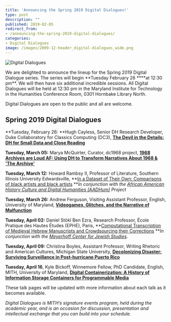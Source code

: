 ```yaml
---
title: 'Announcing the Spring 2019 Digital Dialogues!'
type: post
description: ""
published: 2019-02-05
redirect_from: 
- /announcing-the-spring-2019-digital-dialogues/
categories:
- Digital Dialogues
image: /images/2009-12-header_digital-dialogues_wide.png
---
```

![Digital Dialogues](/images/2009-12-header_digital-dialogues_wide.png)

We are delighted to announce the lineup for the Spring 2019 Digital Dialogue series. The series will begin **Tuesday February 26 \*\***at 12:30 pm\*\*. We will then have six additional incredible sessions. All Digital Dialogues will be held at 12:30 pm in the Maryland Institute for Technology in the Humanities Conference Room, 0301 Hornbake Library North.

Digital Dialogues are open to the public and all are welcome.

## Spring 2019 Digital Dialogues

**Tuesday, February 26: **Hugh Cayless, Senior DH Research Developer, Duke Collaboratory for Classics Computing (DC3), [**The Devil in the Details: DH for Small Data and Close Reading**](https://mith.umd.edu/dialogues/dd-spring-2019-hugh-cayless/)

**Tuesday, March 05:** Marya McQuirter, Curator, dc1968 project, [**1968 Archives are Loud AF: Using DH to Transform Narratives About 1968 & 'The Archive'**](https://mith.umd.edu/dialogues/dd-spring-2019-marya-mcquirter/)

**Tuesday, March 12:** Howard Rambsy II, Professor of Literature, Southern Illinois University Edwardsville, **[In a Dataset of Their Own: Comparisons of black artists and black artists](https://mith.umd.edu/dialogues/dd-spring-2019-howard-rambsy-ii/) **_In conjunction with the [African American History Culture and Digital Humanities (AADHum)](https://aadhum.umd.edu/) Project_

**Tuesday, March 26:** Andrew Ferguson, Visiting Assistant Professor, English, University of Maryland, [**Videogames, Glitches, and the Narrative of Malfunction**](https://mith.umd.edu/dialogues/dd-spring-2019-andrew-ferguson/)

**Tuesday, April 02:** Daniel Stökl Ben Ezra, Research Professor, École Pratique des Hautes Études (EPHE), Paris, **[Computational Transcription of Medieval Hebrew Manuscripts and Crowdsourcing their Corrections](https://mith.umd.edu/dialogues/dd-spring-2019-daniel-stokl-ben-ezra) **_In conjunction with the [Meyerhoff Center for Jewish Studies](https://jewishstudies.umd.edu/)._

**Tuesday, April 09:** Christina Boyles, Assistant Professor, Writing Rhetoric and American Cultures, Michigan State University, [**Decolonizing Disaster: Surviving Surveillance in Post-hurricane Puerto Rico**](https://mith.umd.edu/dialogues/dd-spring-2019-christina-boyles/)

**Tuesday, April 16**, Kyle Bickoff, Winnemore Fellow, PhD Candidate, English, MITH, University of Maryland, [**Digital Containerization: A History of Information Storage Containers for Programmable Media**](https://mith.umd.edu/dialogues/dd-spring-2019-kyle-bickoff/)

These talk pages will be updated with more information about each talk as it becomes available.

_Digital Dialogues is MITH’s signature events program, held during the academic year, and is an occasion for discussion, presentation and intellectual exchange that you can build into your schedule._
